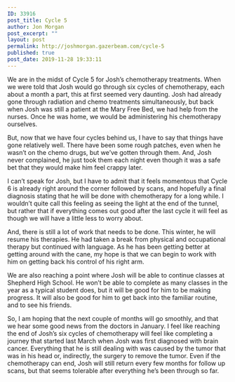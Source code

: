 ```yaml
---
ID: 33916
post_title: Cycle 5
author: Jon Morgan
post_excerpt: ""
layout: post
permalink: http://joshmorgan.gazerbeam.com/cycle-5
published: true
post_date: 2019-11-28 19:33:11
---
```

We are in the midst of Cycle 5 for Josh’s chemotherapy treatments. When we were told that Josh would go through six cycles of chemotherapy, each about a month a part, this at first seemed very daunting. Josh had already gone through radiation and chemo treatments simultaneously, but back when Josh was still a patient at the Mary Free Bed, we had help from the nurses. Once he was home, we would be administering his chemotherapy ourselves.

But, now that we have four cycles behind us, I have to say that things have gone relatively well. There have been some rough patches, even when he wasn’t on the chemo drugs, but we’ve gotten through them. And, Josh never complained, he just took them each night even though it was a safe bet that they would make him feel crappy later.

I can’t speak for Josh, but I have to admit that it feels momentous that Cycle 6 is already right around the corner followed by scans, and hopefully a final diagnosis stating that he will be done with chemotherapy for a long while. I wouldn’t quite call this feeling as seeing the light at the end of the tunnel, but rather that if everything comes out good after the last cycle it will feel as though we will have a little less to worry about.

And, there is still a lot of work that needs to be done. This winter, he will resume his therapies. He had taken a break from physical and occupational therapy but continued with language. As he has been getting better at getting around with the cane, my hope is that we can begin to work with him on getting back his control of his right arm.

We are also reaching a point where Josh will be able to continue classes at Shepherd High School. He won’t be able to complete as many classes in the year as a typical student does, but it will be good for him to be making progress. It will also be good for him to get back into the familiar routine, and to see his friends.

So, I am hoping that the next couple of months will go smoothly, and that we hear some good news from the doctors in January. I feel like reaching the end of Josh’s six cycles of chemotherapy will feel like completing a journey that started last March when Josh was first diagnosed with brain cancer. Everything that he is still dealing with was caused by the tumor that was in his head or, indirectly, the surgery to remove the tumor. Even if the chemotherapy can end, Josh will still return every few months for follow up scans, but that seems tolerable after everything he’s been through so far.